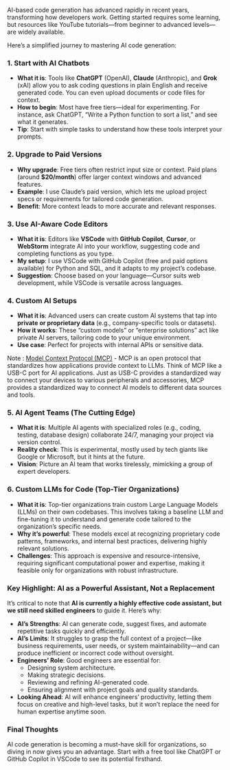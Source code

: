 AI-based code generation has advanced rapidly in recent years, transforming how developers work. Getting started requires some learning, but resources like YouTube tutorials—from beginner to advanced levels—are widely available.

Here’s a simplified journey to mastering AI code generation:

### 1. Start with AI Chatbots
- **What it is**: Tools like **ChatGPT** (OpenAI), **Claude** (Anthropic), and **Grok** (xAI) allow you to ask coding questions in plain English and receive generated code. You can even upload documents or code files for context.
- **How to begin**: Most have free tiers—ideal for experimenting. For instance, ask ChatGPT, “Write a Python function to sort a list,” and see what it generates.
- **Tip**: Start with simple tasks to understand how these tools interpret your prompts.

### 2. Upgrade to Paid Versions
- **Why upgrade**: Free tiers often restrict input size or context. Paid plans (around **$20/month**) offer larger context windows and advanced features.
- **Example**: I use Claude’s paid version, which lets me upload project specs or requirements for tailored code generation.
- **Benefit**: More context leads to more accurate and relevant responses.

### 3. Use AI-Aware Code Editors
- **What it is**: Editors like **VSCode** with **GitHub Copilot**, **Cursor**, or **WebStorm** integrate AI into your workflow, suggesting code and completing functions as you type.
- **My setup**: I use VSCode with GitHub Copilot (free and paid options available) for Python and SQL, and it adapts to my project’s codebase.
- **Suggestion**: Choose based on your language—Cursor suits web development, while VSCode is versatile across languages.

### 4. Custom AI Setups
- **What it is**: Advanced users can create custom AI systems that tap into **private or proprietary data** (e.g., company-specific tools or datasets).
- **How it works**: These “custom models” or “enterprise solutions” act like private AI servers, tailoring code to your unique environment.
- **Use case**: Perfect for projects with internal APIs or sensitive data.

Note : [Model Context Protocol (MCP)](https://modelcontextprotocol.io/introduction) - MCP is an open protocol that standardizes how applications provide context to LLMs. Think of MCP like a USB-C port for AI applications. Just as USB-C provides a standardized way to connect your devices to various peripherals and accessories, MCP provides a standardized way to connect AI models to different data sources and tools.

### 5. AI Agent Teams (The Cutting Edge)
- **What it is**: Multiple AI agents with specialized roles (e.g., coding, testing, database design) collaborate 24/7, managing your project via version control.
- **Reality check**: This is experimental, mostly used by tech giants like Google or Microsoft, but it hints at the future.
- **Vision**: Picture an AI team that works tirelessly, mimicking a group of expert developers.

### 6. Custom LLMs for Code (Top-Tier Organizations)
- **What it is**: Top-tier organizations train custom Large Language Models (LLMs) on their own codebases. This involves taking a baseline LLM and fine-tuning it to understand and generate code tailored to the organization’s specific needs.
- **Why it’s powerful**: These models excel at recognizing proprietary code patterns, frameworks, and internal best practices, delivering highly relevant solutions.
- **Challenges**: This approach is expensive and resource-intensive, requiring significant computational power and expertise, making it feasible only for organizations with robust infrastructure.

### Key Highlight: AI as a Powerful Assistant, Not a Replacement
It’s critical to note that **AI is currently a highly effective code assistant, but we still need skilled engineers** to guide it. Here’s why:
- **AI’s Strengths**: AI can generate code, suggest fixes, and automate repetitive tasks quickly and efficiently.
- **AI’s Limits**: It struggles to grasp the full context of a project—like business requirements, user needs, or system maintainability—and can produce inefficient or incorrect code without oversight.
- **Engineers’ Role**: Good engineers are essential for:
  - Designing system architecture.
  - Making strategic decisions.
  - Reviewing and refining AI-generated code.
  - Ensuring alignment with project goals and quality standards.
- **Looking Ahead**: AI will enhance engineers’ productivity, letting them focus on creative and high-level tasks, but it won’t replace the need for human expertise anytime soon.

### Final Thoughts
AI code generation is becoming a must-have skill for organizations, so diving in now gives you an advantage. Start with a free tool like ChatGPT or GitHub Copilot in VSCode to see its potential firsthand.
